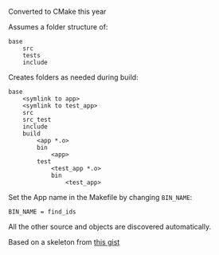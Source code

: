 Converted to CMake this year

Assumes a folder structure of:

```
base
    src
    tests
    include
```

Creates folders as needed during build:

```
base
    <symlink to app>
    <symlink to test_app>
    src
    src_test
    include
    build
        <app *.o>
        bin
            <app>
        test
            <test_app *.o>
            bin
                <test_app>
```

Set the App name in the Makefile by changing `BIN_NAME`:

```make
BIN_NAME = find_ids
```

All the other source and objects are discovered automatically.

Based on a skeleton from [this gist](https://gist.github.com/mauriciopoppe/de8908f67923091982c8c8136a063ea6)
